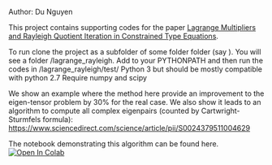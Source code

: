 Author: Du Nguyen

This project contains supporting codes for the paper [Lagrange Multipliers and Rayleigh Quotient Iteration in Constrained Type Equations](https://github.com/dnguyend/lagrange_rayleigh/blob/master/docs/LagrangeRayleigh.pdf).

To run clone the project as a subfolder of some folder folder (say <parent>). You will see a folder <parent>/lagrange_rayleigh. Add <parent> to your PYTHONPATH and then run the codes in <parent>/lagrange_rayleigh/test/
Python 3 but should be mostly compatible with python 2.7 Require numpy and scipy

We show an example where the method here provide an improvement to the eigen-tensor problem by 30% for the real case.
We also show it leads to an algorithm to compute all complex eigenpairs (counted by Cartwright-Sturmfels formula):
https://www.sciencedirect.com/science/article/pii/S0024379511004629

The notebook demonstrating this algorithm can be found here.
[![Open In Colab](https://colab.research.google.com/assets/colab-badge.svg)](https://colab.research.google.com/github/dnguyend/lagrange_rayleigh/blob/master/EigenTensor.ipynb)
